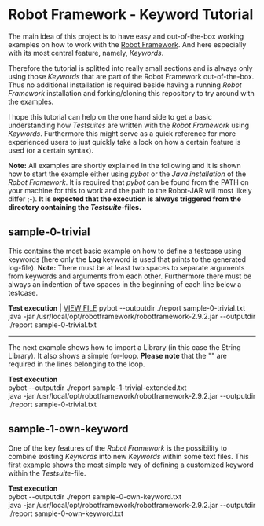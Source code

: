 # Robot Framework - Keyword Tutorial

The main idea of this project is to have easy and out-of-the-box working examples on how to work with the [Robot Framework](http://www.robotframework.org). And here especially with its most central feature, namely, _Keywords_.

Therefore the tutorial is splitted into really small sections and is always only using those _Keywords_ that are part of the Robot Framework out-of-the-box. Thus no additional installation is required beside having a running _Robot Framework_ installation and forking/cloning this repository to try around with the examples.

I hope this tutorial can help on the one hand side to get a basic understanding how _Testsuites_ are written with the _Robot Framework_ using _Keywords_. Furthermore this might serve as a quick reference for more experienced users to just quickly take a look on how a certain feature is used (or a certain syntax).

__Note:__ All examples are shortly explained in the following and it is shown how to start the example either using _pybot_ or the _Java installation_ of the _Robot Framework_. It is required that _pybot_ can be found from the PATH on your machine for this to work and the path to the Robot-JAR will most likely differ ;-). __It is expected that the execution is always triggered from the directory containing the _Testsuite_-files.__

## sample-0-trivial

This contains the most basic example on how to define a testcase using keywords (here only the __Log__ keyword is used that prints to the generated log-file). __Note:__ There must be at least two spaces to separate arguments from keywords and arguments from each other. Furthermore there must be always an indention of two spaces in the beginning of each line below a testcase.  

__Test execution__  | [VIEW FILE](https://github.com/ThomasJaspers/robot-keyword-tutorial/blob/master/sample-0-trivial/sample-0-trivial.txt) 
pybot --outputdir ./report sample-0-trivial.txt  
java -jar /usr/local/opt/robotframework/robotframework-2.9.2.jar --outputdir ./report sample-0-trivial.txt

----------------------------------------------------------------------------------------------------------------

The next example shows how to import a Library (in this case the String Library). It also shows a simple for-loop. __Please note__ that the "\" are required in the lines belonging to the loop.

__Test execution__  
pybot --outputdir ./report sample-1-trivial-extended.txt  
java -jar /usr/local/opt/robotframework/robotframework-2.9.2.jar --outputdir ./report sample-0-trivial.txt


## sample-1-own-keyword

One of the key features of the _Robot Framework_ is the possibility to combine existing _Keywords_ into new _Keywords_ within some text files. This first example shows the most simple way of defining a customized keyword within the _Testsuite_-file.

__Test execution__  
pybot --outputdir ./report sample-0-own-keyword.txt  
java -jar /usr/local/opt/robotframework/robotframework-2.9.2.jar --outputdir ./report sample-0-own-keyword.txt


